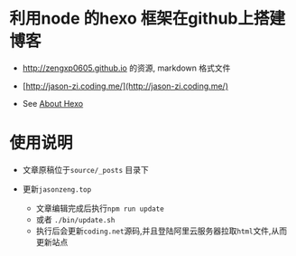 # 利用node 的hexo 框架在github上搭建博客  
  - http://zengxp0605.github.io 的资源, markdown 格式文件
  - [http://jason-zi.coding.me/](http://jason-zi.coding.me/)

  - See [About Hexo](http://jason-zi.coding.me/2016/04/03/0-how-to-use-hexo/)


# 使用说明

- 文章原稿位于`source/_posts` 目录下

- 更新`jasonzeng.top`
  - 文章编辑完成后执行`npm run update`
  - 或者 `./bin/update.sh`
  - 执行后会更新`coding.net`源码,并且登陆阿里云服务器拉取`html`文件,从而更新站点
